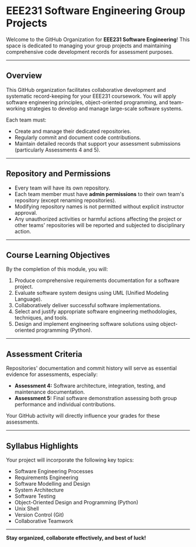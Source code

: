 # EEE231 Software Engineering Group Projects

Welcome to the GitHub Organization for **EEE231 Software Engineering**! This space is dedicated to managing your group projects and maintaining comprehensive code development records for assessment purposes.

---

## Overview

This GitHub organization facilitates collaborative development and systematic record-keeping for your EEE231 coursework. You will apply software engineering principles, object-oriented programming, and team-working strategies to develop and manage large-scale software systems.

Each team must:

- Create and manage their dedicated repositories.
- Regularly commit and document code contributions.
- Maintain detailed records that support your assessment submissions (particularly Assessments 4 and 5).

---

## Repository and Permissions

- Every team will have its own repository.
- Each team member must have **admin permissions** to their own team's repository (except renaming repositories).
- Modifying repository names is not permitted without explicit instructor approval.
- Any unauthorized activities or harmful actions affecting the project or other teams' repositories will be reported and subjected to disciplinary action.

---

## Course Learning Objectives

By the completion of this module, you will:

1. Produce comprehensive requirements documentation for a software project.
2. Evaluate software system designs using UML (Unified Modeling Language).
3. Collaboratively deliver successful software implementations.
4. Select and justify appropriate software engineering methodologies, techniques, and tools.
5. Design and implement engineering software solutions using object-oriented programming (Python).

---

## Assessment Criteria

Repositories' documentation and commit history will serve as essential evidence for assessments, especially:

- **Assessment 4:** Software architecture, integration, testing, and maintenance documentation.
- **Assessment 5:** Final software demonstration assessing both group performance and individual contributions.

Your GitHub activity will directly influence your grades for these assessments.

---

## Syllabus Highlights

Your project will incorporate the following key topics:

- Software Engineering Processes
- Requirements Engineering
- Software Modelling and Design
- System Architecture
- Software Testing
- Object-Oriented Design and Programming (Python)
- Unix Shell
- Version Control (Git)
- Collaborative Teamwork

---

**Stay organized, collaborate effectively, and best of luck!**


